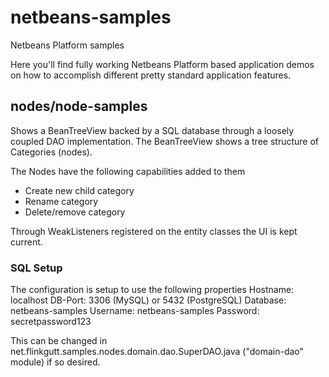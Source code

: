 netbeans-samples
================
Netbeans Platform samples

Here you'll find fully working Netbeans Platform based application demos on how to accomplish different pretty standard application features.

## nodes/node-samples
Shows a BeanTreeView backed by a SQL database through a loosely coupled DAO implementation. 
The BeanTreeView shows a tree structure of Categories (nodes).

The Nodes have the following capabilities added to them
* Create new child category
* Rename category
* Delete/remove category

Through WeakListeners registered on the entity classes the UI is kept current.

### SQL Setup
The configuration is setup to use the following properties
Hostname: localhost
DB-Port: 3306 (MySQL) or 5432 (PostgreSQL)
Database: netbeans-samples
Username: netbeans-samples
Password: secretpassword123

This can be changed in net.flinkgutt.samples.nodes.domain.dao.SuperDAO.java ("domain-dao" module) if so desired.
